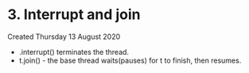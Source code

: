 # 3. Interrupt and join
Created Thursday 13 August 2020


* .interrupt() terminates the thread.
* t.join() - the base thread waits(pauses) for t to finish, then resumes.


